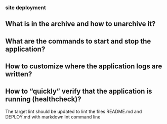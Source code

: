 
   ### site deployment
   
   ## What is in the archive and how to unarchive it?
   ## What are the commands to start and stop the application?
   ## How to customize where the application logs are written?
   ## How to “quickly” verify that the application is running (healthcheck)?


The target lint should be updated to lint the files README.md and DEPLOY.md with markdownlint command line